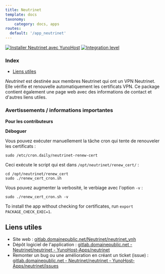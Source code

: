 ```yaml
---
title: Neutrinet
template: docs
taxonomy:
    category: docs, apps
routes:
  default: '/app_neutrinet'
---
```


[![Installer Neutrinet avec YunoHost](https://install-app.yunohost.org/install-with-yunohost.svg)](https://install-app.yunohost.org/?app=neutrinet) [![Integration level](https://dash.yunohost.org/integration/neutrinet.svg)](https://dash.yunohost.org/appci/app/neutrinet)

### Index

- [Liens utiles](#liens-utiles)

*Neutrinet* est destinée aux membres Neutrinet qui ont un VPN Neutrinet. Elle vérifie et renouvelle automatiquement les certificats VPN. Ce package contient également une page web avec des informations de contact et d'autres liens utiles.

### Avertissements / informations importantes

**Pour les contributeurs**

**Déboguer**

Vous pouvez exécuter manuellement la tâche cron qui tente de renouveler les certificats :
```
sudo /etc/cron.daily/neutrinet-renew-cert
```
Ceci exécute le script qui est dans `/opt/neutrinet/renew_cert/` :
```
cd /opt/neutrinet/renew_cert
sudo ./renew_cert_cron.sh
```
Vous pouvez augmenter la verbosité, le verbiage avec l'option `-v` :
```
sudo ./renew_cert_cron.sh -v
```
To install the app without checking for certificates, run `export PACKAGE_CHECK_EXEC=1`.

## Liens utiles

+ Site web : [gitlab.domainepublic.net/Neutrinet/neutrinet_ynh](https://gitlab.domainepublic.net/Neutrinet/neutrinet_ynh)
+ Dépôt logiciel de l'application : [gitlab.domainepublic.net - Neutrinet/neutrinet - YunoHost-Apps/neutrinet](https://gitlab.domainepublic.net/Neutrinet/neutrinet_ynh)
+ Remonter un bug ou une amélioration en créant un ticket (issue) : [gitlab.domainepublic.net - Neutrinet/neutrinet - YunoHost-Apps/neutrinet/issues](https://git.domainepublic.net/Neutrinet/neutrinet_ynh/-/issues)
